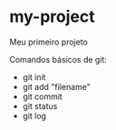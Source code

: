 # my-project

Meu primeiro projeto

Comandos básicos de git:

- git init
- git add "filename"
- git commit
- git status
- git log